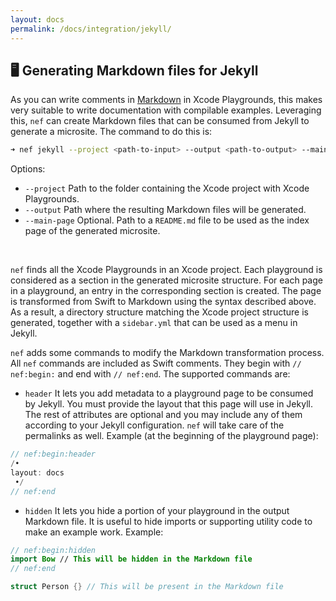 ```yaml
---
layout: docs
permalink: /docs/integration/jekyll/
---
```


## 🖥 Generating Markdown files for Jekyll
 As you can write comments in [Markdown](https://developer.apple.com/library/archive/documentation/Xcode/Reference/xcode_markup_formatting_ref/index.html) in Xcode Playgrounds, this makes very suitable to write documentation with compilable examples.
 Leveraging this, `nef` can create Markdown files that can be consumed from Jekyll to generate a microsite. The command to do this is:
 
 ```bash
 ➜ nef jekyll --project <path-to-input> --output <path-to-output> --main-page <path-to-index>
 ```
 
 Options:
 
 - `--project` Path to the folder containing the Xcode project with Xcode Playgrounds.
 - `--output` Path where the resulting Markdown files will be generated.
 - `--main-page` Optional. Path to a `README.md` file to be used as the index page of the generated microsite.
 
 &nbsp;
 
 `nef` finds all the Xcode Playgrounds in an Xcode project. Each playground is considered as a section in the generated microsite structure. For each page in a playground, an entry in the corresponding section is created. The page is transformed from Swift to Markdown using the syntax described above. As a result, a directory structure matching the Xcode project structure is generated, together with a `sidebar.yml` that can be used as a menu in Jekyll.
 
 `nef` adds some commands to modify the Markdown transformation process. All `nef` commands are included as Swift comments. They begin with `// nef:begin:` and end with `// nef:end`. The supported commands are:
 
 - `header` It lets you add metadata to a playground page to be consumed by Jekyll. You must provide the layout that this page will use in Jekyll. The rest of attributes are optional and you may include any of them according to your Jekyll configuration. `nef` will take care of the permalinks as well. Example (at the beginning of the playground page):
 
 ```swift
 // nef:begin:header‌‌
 /•
 layout: docs
  •/
 // nef:end‌‌
 ```
 
 - `hidden` It lets you hide a portion of your playground in the output Markdown file. It is useful to hide imports or supporting utility code to make an example work. Example:
 
 ```swift
 // nef:begin:hidden‌‌
 import Bow // This will be hidden in the Markdown file
 // nef:end‌‌
 
 struct Person {} // This will be present in the Markdown file
 ```
